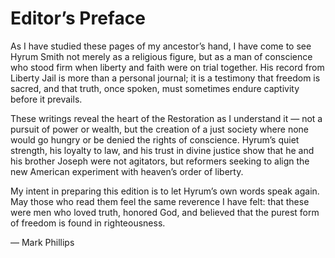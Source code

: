 # Editor’s Preface

As I have studied these pages of my ancestor’s hand, I have come to see Hyrum Smith not merely as a religious figure, but as a man of conscience who stood firm when liberty and faith were on trial together. His record from Liberty Jail is more than a personal journal; it is a testimony that freedom is sacred, and that truth, once spoken, must sometimes endure captivity before it prevails.

These writings reveal the heart of the Restoration as I understand it — not a pursuit of power or wealth, but the creation of a just society where none would go hungry or be denied the rights of conscience. Hyrum’s quiet strength, his loyalty to law, and his trust in divine justice show that he and his brother Joseph were not agitators, but reformers seeking to align the new American experiment with heaven’s order of liberty.

My intent in preparing this edition is to let Hyrum’s own words speak again. May those who read them feel the same reverence I have felt: that these were men who loved truth, honored God, and believed that the purest form of freedom is found in righteousness.

— Mark Phillips
